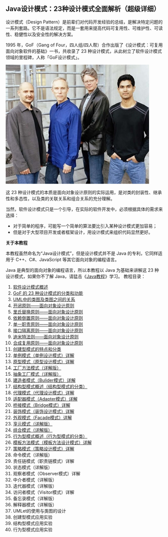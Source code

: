 ## Java设计模式：23种设计模式全面解析（超级详细）

设计模式（Design Pattern）是前辈们对代码开发经验的总结，是解决特定问题的一系列套路。它不是语法规定，而是一套用来提高代码可复用性、可维护性、可读性、稳健性以及安全性的解决方案。

1995 年，GoF（Gang of Four，四人组/四人帮）合作出版了《设计模式：可复用面向对象软件的基础》一书，共收录了 23 种设计模式，从此树立了软件设计模式领域的里程碑，人称「GoF设计模式」。

![image](uploads/89d9ada866d78af8ce6d3c4946b2c8db/image.png)

这 23 种设计模式的本质是面向对象设计原则的实际运用，是对类的封装性、继承性和多态性，以及类的关联关系和组合关系的充分理解。

当然，软件设计模式只是一个引导，在实际的软件开发中，必须根据具体的需求来选择：
*  对于简单的程序，可能写一个简单的算法要比引入某种设计模式更加容易；
*  但是对于大型项目开发或者框架设计，用设计模式来组织代码显然更好。

**关于本教程**

本教程虽然命名为“Java设计模式”，但是设计模式并不是 Java 的专利，它同样适用于 C++、C#、JavaScript 等其它面向对象的编程语言。

Java 是典型的面向对象的编程语言，所以本教程以 Java 为基础来讲解这 23 种设计模式，如果你不了解 Java，请猛击《[Java教程](http://c.biancheng.net/java/)》学习。
教程目录：
1. [软件设计模式概述](https://gitlab.com/superxzl/way-api/wikis/设计模式/1.-软件设计模式概述)
2. [GoF 的 23 种设计模式的分类和功能](https://gitlab.com/superxzl/way-api/wikis/设计模式/2.-GoF-的-23-种设计模式)
3. [UML中的类图及类图之间的关系](https://gitlab.com/superxzl/way-api/wikis/设计模式/3.-UML中的类图及类图之间的关系)
4. [开闭原则——面向对象设计原则](https://gitlab.com/superxzl/way-api/wikis/设计模式/4.-开闭原则)
5. [里氏替换原则——面向对象设计原则](https://gitlab.com/superxzl/way-api/wikis/设计模式/5.-里氏替换原则)
6. [依赖倒置原则——面向对象设计原则](https://gitlab.com/superxzl/way-api/wikis/设计模式/6.-依赖倒置原则)
7. [单一职责原则——面向对象设计原则](https://gitlab.com/superxzl/way-api/wikis/设计模式/7.-单一职责原则)
8. [接口隔离原则——面向对象设计原则](https://gitlab.com/superxzl/way-api/wikis/设计模式/8.-接口隔离原则)
9. [迪米特法则——面向对象设计原则](https://gitlab.com/superxzl/way-api/wikis/设计模式/9.-迪米特法则)
10. [合成复用原则——面向对象设计原则](https://gitlab.com/superxzl/way-api/wikis/设计模式/10.-合成复用原则)
11. [创建型模式的特点和分类](https://gitlab.com/superxzl/way-api/wikis/设计模式/11.-创建型模式的特点和分类)
12. [单例模式（单例设计模式）详解](https://gitlab.com/superxzl/way-api/wikis/设计模式/12.-单例模式)
13. [原型模式（原型设计模式）详解](https://gitlab.com/superxzl/way-api/wikis/设计模式/13.-原型模式)
14. [工厂方法模式（详解版）](https://gitlab.com/superxzl/way-api/wikis/设计模式/14.-工厂方法模式)
15. [抽象工厂模式（详解版）](https://gitlab.com/superxzl/way-api/wikis/设计模式/15.-抽象工厂模式)
16. [建造者模式（Bulider模式）详解](https://gitlab.com/superxzl/way-api/wikis/设计模式/16.-建造者模式)
17. [结构型模式概述（结构型模式的分类）](https://gitlab.com/superxzl/way-api/wikis/设计模式/17.-结构型模式概述)
18. [代理模式（代理设计模式）详解](https://gitlab.com/superxzl/way-api/wikis/设计模式/18.-代理模式)
19. [适配器模式（Adapter模式）详解](https://gitlab.com/superxzl/way-api/wikis/设计模式/19.-适配器模式)
20. [桥接模式（Bridge模式）详解](https://gitlab.com/superxzl/way-api/wikis/设计模式/20.-桥接模式)
21. [装饰模式（装饰设计模式）详解](https://gitlab.com/superxzl/way-api/wikis/设计模式/21.-装饰模式)
22. [外观模式（Facade模式）详解](https://gitlab.com/superxzl/way-api/wikis/设计模式/22.-外观模式)
23. [享元模式（详解版）](https://gitlab.com/superxzl/way-api/wikis/设计模式/23.-享元模式)
24. [组合模式（详解版）](https://gitlab.com/superxzl/way-api/wikis/设计模式/24.-组合模式)
25. [行为型模式概述（行为型模式的分类）](https://gitlab.com/superxzl/way-api/wikis/设计模式/25.-行为型模式概述)
26. [模板方法模式（模板方法设计模式）详解](https://gitlab.com/superxzl/way-api/wikis/设计模式/26.-模板方法模式)
27. [策略模式（策略设计模式）详解](https://gitlab.com/superxzl/way-api/wikis/设计模式/27.-策略模式)
28. 命令模式（详解版）
29. 责任链模式（职责链模式）详解
30. 状态模式（详解版）
31. 观察者模式（Observer模式）详解
32. 中介者模式（详解版）
33. 迭代器模式（详解版）
34. 访问者模式（Visitor模式）详解
35. 备忘录模式（详解版）
36. 解释器模式（详解版）
37. UMLet的使用与类图的设计
38. 创建型模式应用实验
39. 结构型模式应用实验
40. 行为型模式应用实验